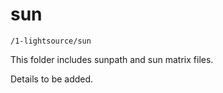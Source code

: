 # sun

`/1-lightsource/sun`

This folder includes sunpath and sun matrix files.

Details to be added.
